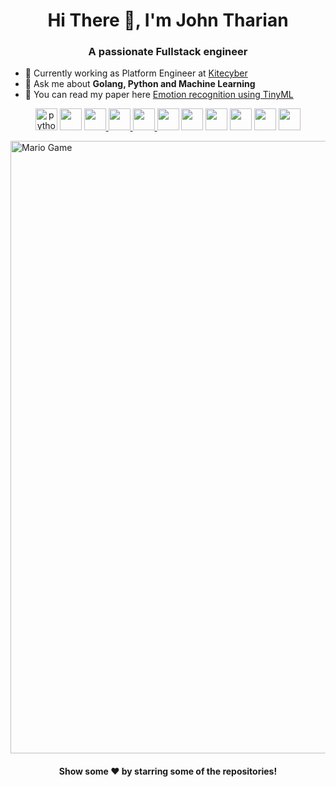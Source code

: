 <h1 align="center"> Hi There 👋, I'm John Tharian</h1>
<h3 align="center">A passionate Fullstack engineer</h3>



- 🔭 Currently working as Platform Engineer at [Kitecyber](https://www.kitecyber.com/)
- 💬 Ask me about **Golang, Python and Machine Learning**
- 📕 You can read my paper here [Emotion recognition using TinyML](https://ieeexplore.ieee.org/document/10094330)





<i class="devicon-react-original colored"></i>
<p align="center">
<a href="#"> <img src="https://cdn.iconscout.com/icon/free/png-64/python-2-226051.png" alt="python" height="35" width="35" /></a>
<a href="#"> <img src="https://www.clipartkey.com/mpngs/m/145-1450071_flask-python-logo-transparent.png" alt="" height="35" width="35" /></a>
<a href="#"><img src="https://cdn.iconscout.com/icon/free/png-64/javascript-1-225993.png" alt="" height="35" width="35" /> </a>
<a href="#"><img src="https://cdn.iconscout.com/icon/free/png-64/css-131-722685.png" alt="" height="35" width="35"  /> </a>
<a href="#"><img src="https://cdn.iconscout.com/icon/free/png-64/html-2752158-2284975.png" alt="" height="35" width="35" /> </a>
<a href="#"> <img src="https://cdn.iconscout.com/icon/free/png-64/typescript-1174965.png" alt="" height="35" width="35" /></a>
<a href="#"><img src="https://cdn.iconscout.com/icon/free/png-64/nodejs-2-226035.png" alt="" height="35" width="35" /></a>
<a href="#"> <img src="https://cdn.iconscout.com/icon/free/png-64/react-4-1175110.png" alt="" height="35" width="35" /></a>
<a href="#"> <img src="https://cdn.iconscout.com/icon/free/png-64/mongodb-5-1175140.png" alt="" height="35" width="35" /></a>
<a href="#"> <img src="https://cdn.iconscout.com/icon/free/png-64/tensor-flow-5379385.png" alt="" height="35" width="35" /></a>
<a href="#"> <img src="https://cdn.iconscout.com/icon/free/png-64/google-cloud-2038785-1721675.png" alt="" height="35" width="35" /></a>
</p>


<img src="https://github.com/TheDudeThatCode/TheDudeThatCode/blob/master/Assets/Mario_Gameplay.gif" alt="Mario Game" width="980">

 <h4 align="center">Show some ❤️ by starring some of the repositories!</h4>
